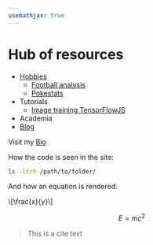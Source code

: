 ```yaml
---
usemathjax: true
---
```

# Hub of resources

- [Hobbies](./#)
  - [Football analysis](https://rgalindor.github.io/football-international/)
  - [Pokestats](https://rgalindor.github.io/pokestats/)
- Tutorials
  - [Image training TensorFlowJS](https://rgalindor.github.io/transferencia-de-conocimiento)
- Academia
- [Blog](./posts/)

Visit my [Bio](https://rgalindor.github.io)

How the code is seen in the site:

```bash
ls -ltrh /path/to/folder/
```

And how an equation is rendered:

\\[\frac{x}{y}\\]


$$E=mc^{2}$$

> This is a cite text

